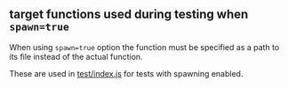 ## target functions used during testing when `spawn=true`

When using `spawn=true` option the function must be specified as a path to its file instead of the actual function.

These are used in [test/index.js](../index.js) for tests with spawning enabled.
